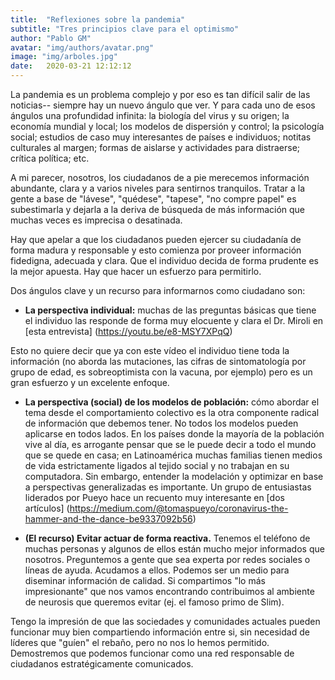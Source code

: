 ```yaml
---
title:  "Reflexiones sobre la pandemia"
subtitle: "Tres principios clave para el optimismo"
author: "Pablo GM"
avatar: "img/authors/avatar.png"
image: "img/arboles.jpg"
date:   2020-03-21 12:12:12
---
```


La pandemia es un problema complejo y por eso es tan difícil salir de las noticias-- siempre hay un nuevo ángulo que ver. Y para cada uno de esos ángulos una profundidad infinita: la biología del virus y su origen; la economía mundial y local; los modelos de dispersión y control; la psicología social; estudios de caso muy interesantes de países e individuos; notitas culturales al margen; formas de aislarse y actividades para distraerse; crítica política; etc.

A mi parecer, nosotros, los ciudadanos de a pie merecemos información abundante, clara y a varios niveles para sentirnos tranquilos. Tratar a la gente a base de "lávese", "quédese", "tapese", "no compre papel" es subestimarla y dejarla a la deriva de búsqueda de más información que muchas veces es imprecisa o desatinada. 

Hay que apelar a que los ciudadanos pueden ejercer su ciudadanía de forma madura y responsable y esto comienza por proveer información fidedigna, adecuada y clara. Que el individuo decida de forma prudente es la mejor apuesta. Hay que hacer un esfuerzo para permitirlo.

Dos ángulos clave y un recurso para informarnos como ciudadano son:

- **La perspectiva individual:** muchas de las preguntas básicas que tiene el individuo las responde de forma muy elocuente y clara el Dr. Miroli en [esta entrevista] (https://youtu.be/e8-MSY7XPqQ)

Esto no quiere decir que ya con este vídeo el individuo tiene toda la información (no aborda las mutaciones, las cifras de sintomatología por grupo de edad, es sobreoptimista con la vacuna, por ejemplo) pero es un gran esfuerzo y un excelente enfoque. 

- **La perspectiva (social) de los modelos de población:** cómo abordar el tema desde el comportamiento colectivo es la otra componente radical de información que debemos tener. No todos los modelos pueden aplicarse en todos lados. En los países donde la mayoría de la población vive al día, es arrogante pensar que se le puede decir a todo el mundo que se quede en casa; en Latinoamérica muchas familias tienen medios de vida estrictamente ligados al tejido social y no trabajan en su computadora. Sin embargo, entender la modelación y optimizar en base a perspectivas generalizadas es importante. Un grupo de entusiastas liderados por Pueyo hace un recuento muy interesante en [dos artículos] (https://medium.com/@tomaspueyo/coronavirus-the-hammer-and-the-dance-be9337092b56)

- **(El recurso) Evitar actuar de forma reactiva.** Tenemos el teléfono de muchas personas y algunos de ellos están mucho mejor informados que nosotros. Preguntemos a gente que sea experta por redes sociales o líneas de ayuda. Acudamos a ellos. Podemos ser un medio para diseminar información de calidad. Si compartimos "lo más impresionante" que nos vamos encontrando contribuimos al ambiente de neurosis que queremos evitar (ej. el famoso primo de Slim). 

Tengo la impresión de que las sociedades y comunidades actuales pueden funcionar muy bien compartiendo información entre si, sin necesidad de líderes que "guíen" el rebaño, pero no nos lo hemos permitido. Demostremos que podemos funcionar como una red responsable de ciudadanos estratégicamente comunicados.
